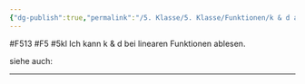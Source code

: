 ```yaml
---
{"dg-publish":true,"permalink":"/5. Klasse/5. Klasse/Funktionen/k & d ablesen/"}
---
```


#F513 #F5 #5kl
Ich kann k & d bei linearen Funktionen ablesen.

siehe auch:
___
